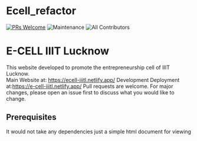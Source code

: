 # Ecell_refactor

[![PRs Welcome](https://img.shields.io/badge/PRs-welcome-brightgreen.svg?style=flat-square)](http://makeapullrequest.com)
<img alt="Maintenance" src="https://img.shields.io/maintenance/yes/2021?style=flat-square">
![All Contributors](https://img.shields.io/badge/all_contributors-9-orange.svg?style=flat-square)

# E-CELL IIIT Lucknow
This website developed to promote the entrepreneurship cell of IIIT Lucknow.<br>
Main Website at: https://ecell-iiitl.netlify.app/
Development Deployment at:https://e-cell-iiitl.netlify.app/
Pull requests are welcome.
For major changes, please open an issue first to discuss what you would like to change.
## Prerequisites 
It would not take any dependencies just a simple html document for viewing 
